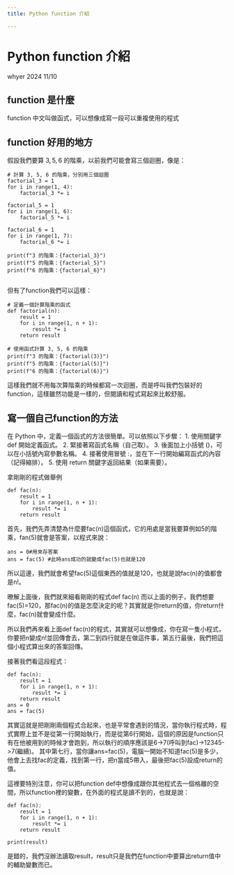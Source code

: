 ```yaml
---
title: Python function 介紹

---
```


# Python function 介紹

whyer 2024 11/10

## function 是什麼

function 中文叫做函式，可以想像成寫一段可以重複使用的程式

## function 好用的地方 

假設我們要算 $3,5,6$ 的階乘，以前我們可能會寫三個迴圈，像是：
    
```python=
# 計算 3, 5, 6 的階乘，分別用三個迴圈
factorial_3 = 1
for i in range(1, 4):
    factorial_3 *= i

factorial_5 = 1
for i in range(1, 6):
    factorial_5 *= i

factorial_6 = 1
for i in range(1, 7):
    factorial_6 *= i

print(f"3 的階乘：{factorial_3}")
print(f"5 的階乘：{factorial_5}")
print(f"6 的階乘：{factorial_6}")
    
```
但有了function我們可以這樣：
```python=
# 定義一個計算階乘的函式
def factorial(n):
    result = 1
    for i in range(1, n + 1):
        result *= i
    return result

# 使用函式計算 3, 5, 6 的階乘
print(f"3 的階乘：{factorial(3)}")
print(f"5 的階乘：{factorial(5)}")
print(f"6 的階乘：{factorial(6)}")
```
這樣我們就不用每次算階乘的時候都寫一次迴圈，而是呼叫我們包裝好的function，這樣雖然功能是一樣的，但閱讀和程式寫起來比較舒服。

    

## 寫一個自己function的方法

在 Python 中，定義一個函式的方法很簡單。可以依照以下步驟：
	1.	使用關鍵字 def 開始定義函式。
	2.	緊接著寫函式名稱（自己取）。
	3.	後面加上小括號 ()，可以在小括號內寫參數名稱。
	4.	接著使用冒號 :，並在下一行開始編寫函式的內容（記得縮排）。
	5.	使用 return 關鍵字返回結果（如果需要）。
    
拿剛剛的程式做舉例
```python=
def fac(n):
    result = 1
    for i in range(1, n + 1):
        result *= i
    return result
```
首先，我們先弄清楚為什麼要fac(n)這個函式，它的用處是當我要算例如5的階乘，fan(5)就會是答案，以程式來說：
```python=
ans = 0#用來存答案
ans = fac(5) #此時ans成功的就變成fac(5)也就是120
```
所以這邊，我們就會希望fac(5)這個東西的值就是120，也就是說fac(n)的值都會是n!。

暸解上面後，我們就來細看剛剛的程式def fac(n)
而以上面的例子，我們想要fac(5)=120，那fac(n)的值是怎麼決定的呢？其實就是你return的值，你return什麼，fac(n)就會變成什麼。

所以我們再來看上面def fac(n)的程式，其實就可以想像成，你在寫一隻小程式，你要把n變成n!並回傳會去，第二到四行就是在做這件事，第五行最後，我們把這個小程式算出來的答案回傳。

接著我們看這段程式：
```python=
def fac(n):
    result = 1
    for i in range(1, n + 1):
        result *= i
    return result
ans = 0
ans = fac(5)
```
其實這就是把剛剛兩個程式合起來，也是平常會遇到的情況，當你執行程式時，程式實際上並不是從第一行開始執行，而是從第6行開始，這個的原因是function只有在他被用到的時候才會跑到，所以執行的順序應該是6->7(呼叫到fac)->12345->7(繼續)。
其中第七行，當你讓ans=fac(5)，電腦一開始不知道fac(5)是多少，他會上去找fac的定義，找到第一行，把n當成5帶入，最後把fac(5)設成return的值。

這裡要特別注意，你可以把function def中想像成跟你其他程式去一個格離的空間，所以function裡的變數，在外面的程式是讀不到的，也就是說：
```python=
def fac(n):
    result = 1
    for i in range(1, n + 1):
        result *= i
    return result

print(result)
```
是錯的，我們沒辦法讀取result，result只是我們在function中要算出return值中的輔助變數而已。